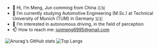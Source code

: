 - 👋 Hi, I’m Meng, Jun comming from China 🇨🇳
- 🌱 I’m currently studying Automotive Engineering (M.Sc.) at Technical University of Munich (TUM) in Germany 🇩🇪
- 👀 I’m interested in autonomous driving, in the field of perception
- 📫 How to reach me: junmeng6995@gmail.com

![Anurag's GitHub stats](https://github-readme-stats.vercel.app/api?username=junmeng6025&show_icons=true&hide=prs)
![Top Langs](https://github-readme-stats.vercel.app/api/top-langs/?username=junmeng6025&layout=compact&hide=jupyter_notebook)

<!---
junmeng6025/junmeng6025 is a ✨ special ✨ repository because its `README.md` (this file) appears on your GitHub profile.
You can click the Preview link to take a look at your changes.
--->
